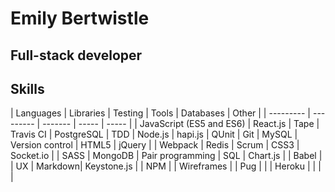 # Emily Bertwistle
## Full-stack developer
## Skills
| Languages | Libraries | Testing | Tools | Databases | Other |
| --------- | --------- | ------- | ----- | ----- |
| JavaScript (ES5 and ES6) | React.js | Tape | Travis CI |  PostgreSQL | TDD
| Node.js | hapi.js | QUnit | Git | MySQL | Version control
| HTML5   | jQuery | | Webpack | Redis | Scrum
| CSS3    | Socket.io | | SASS | MongoDB | Pair programming
| SQL     | Chart.js | | Babel | | UX
| Markdown| Keystone.js | | NPM | | Wireframes |
| Pug     |  | | Heroku | | | |

## 
